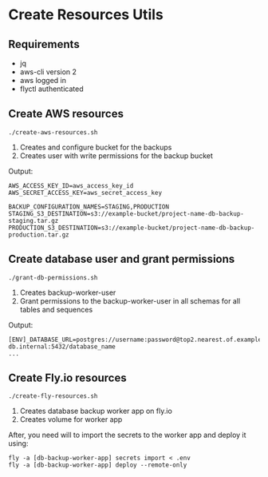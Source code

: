 # Create Resources Utils

## Requirements

- jq
- aws-cli version 2
- aws logged in
- flyctl authenticated

## Create AWS resources

`./create-aws-resources.sh` 

1. Creates and configure bucket for the backups
2. Creates user with write permissions for the backup bucket

Output:

```
AWS_ACCESS_KEY_ID=aws_access_key_id
AWS_SECRET_ACCESS_KEY=aws_secret_access_key

BACKUP_CONFIGURATION_NAMES=STAGING,PRODUCTION
STAGING_S3_DESTINATION=s3://example-bucket/project-name-db-backup-staging.tar.gz
PRODUCTION_S3_DESTINATION=s3://example-bucket/project-name-db-backup-production.tar.gz
```

## Create database user and grant permissions

`./grant-db-permissions.sh`

1. Creates backup-worker-user
2. Grant permissions to the backup-worker-user in all schemas for all tables and sequences

Output:

```
[ENV]_DATABASE_URL=postgres://username:password@top2.nearest.of.example-db.internal:5432/database_name
...
```

## Create Fly.io resources

`./create-fly-resources.sh`

1. Creates database backup worker app on fly.io
2. Creates volume for worker app

After, you need will to import the secrets to the worker app and deploy it using:

```
fly -a [db-backup-worker-app] secrets import < .env
fly -a [db-backup-worker-app] deploy --remote-only
```

